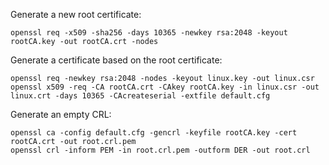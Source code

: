Generate a new root certificate:

```
openssl req -x509 -sha256 -days 10365 -newkey rsa:2048 -keyout rootCA.key -out rootCA.crt -nodes
```

Generate a certificate based on the root certificate:

```
openssl req -newkey rsa:2048 -nodes -keyout linux.key -out linux.csr
openssl x509 -req -CA rootCA.crt -CAkey rootCA.key -in linux.csr -out linux.crt -days 10365 -CAcreateserial -extfile default.cfg
```

Generate an empty CRL:
```
openssl ca -config default.cfg -gencrl -keyfile rootCA.key -cert rootCA.crt -out root.crl.pem
openssl crl -inform PEM -in root.crl.pem -outform DER -out root.crl
```

